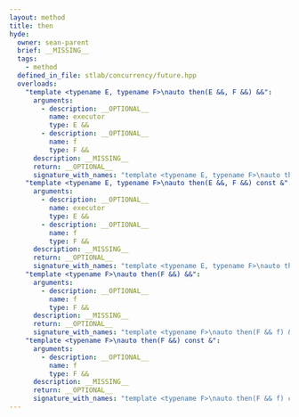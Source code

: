 ```yaml
---
layout: method
title: then
hyde:
  owner: sean-parent
  brief: __MISSING__
  tags:
    - method
  defined_in_file: stlab/concurrency/future.hpp
  overloads:
    "template <typename E, typename F>\nauto then(E &&, F &&) &&":
      arguments:
        - description: __OPTIONAL__
          name: executor
          type: E &&
        - description: __OPTIONAL__
          name: f
          type: F &&
      description: __MISSING__
      return: __OPTIONAL__
      signature_with_names: "template <typename E, typename F>\nauto then(E && executor, F && f) &&"
    "template <typename E, typename F>\nauto then(E &&, F &&) const &":
      arguments:
        - description: __OPTIONAL__
          name: executor
          type: E &&
        - description: __OPTIONAL__
          name: f
          type: F &&
      description: __MISSING__
      return: __OPTIONAL__
      signature_with_names: "template <typename E, typename F>\nauto then(E && executor, F && f) const &"
    "template <typename F>\nauto then(F &&) &&":
      arguments:
        - description: __OPTIONAL__
          name: f
          type: F &&
      description: __MISSING__
      return: __OPTIONAL__
      signature_with_names: "template <typename F>\nauto then(F && f) &&"
    "template <typename F>\nauto then(F &&) const &":
      arguments:
        - description: __OPTIONAL__
          name: f
          type: F &&
      description: __MISSING__
      return: __OPTIONAL__
      signature_with_names: "template <typename F>\nauto then(F && f) const &"
---
```

